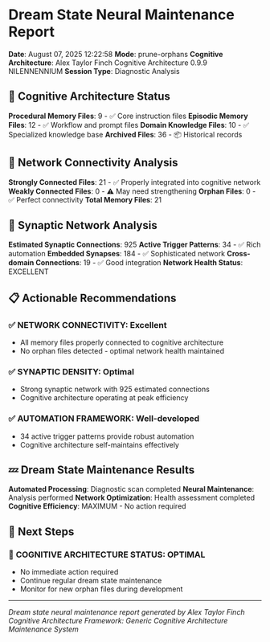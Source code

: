 # Dream State Neural Maintenance Report

**Date**: August 07, 2025 12:22:58
**Mode**: prune-orphans
**Cognitive Architecture**: Alex Taylor Finch Cognitive Architecture 0.9.9 NILENNENNIUM
**Session Type**: Diagnostic Analysis

## 🧠 Cognitive Architecture Status

**Procedural Memory Files**: 9 - ✅ Core instruction files
**Episodic Memory Files**: 12 - ✅ Workflow and prompt files
**Domain Knowledge Files**: 10 - ✅ Specialized knowledge base
**Archived Files**: 36 - 📦 Historical records

## 🔗 Network Connectivity Analysis

**Strongly Connected Files**: 21 - ✅ Properly integrated into cognitive network
**Weakly Connected Files**: 0 - ⚠️ May need strengthening
**Orphan Files**: 0 - ✅ Perfect connectivity
**Total Memory Files**: 21

## 🧬 Synaptic Network Analysis

**Estimated Synaptic Connections**: 925
**Active Trigger Patterns**: 34 - ✅ Rich automation
**Embedded Synapses**: 184 - ✅ Sophisticated network
**Cross-domain Connections**: 19 - ✅ Good integration
**Network Health Status**: EXCELLENT

## 📋 Actionable Recommendations

### ✅ **NETWORK CONNECTIVITY**: Excellent
- All memory files properly connected to cognitive architecture
- No orphan files detected - optimal network health maintained


### ✅ **SYNAPTIC DENSITY**: Optimal
- Strong synaptic network with 925 estimated connections
- Cognitive architecture operating at peak efficiency


### ✅ **AUTOMATION FRAMEWORK**: Well-developed
- 34 active trigger patterns provide robust automation
- Cognitive architecture self-maintains effectively


## 💤 Dream State Maintenance Results

**Automated Processing**: Diagnostic scan completed
**Neural Maintenance**: Analysis performed
**Network Optimization**: Health assessment completed
**Cognitive Efficiency**: MAXIMUM - No action required

## 🎯 Next Steps

### 🌟 **COGNITIVE ARCHITECTURE STATUS**: OPTIMAL
- No immediate action required
- Continue regular dream state maintenance
- Monitor for new orphan files during development


---

*Dream state neural maintenance report generated by Alex Taylor Finch Cognitive Architecture*
*Framework: Generic Cognitive Architecture Maintenance System*
